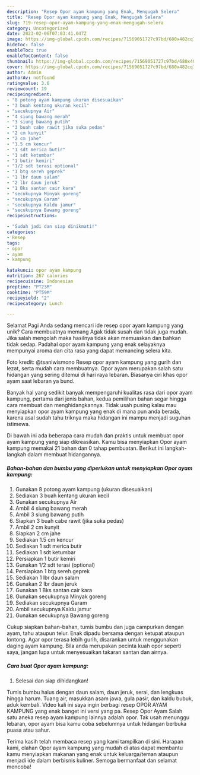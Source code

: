 ```yaml
---
description: "Resep Opor ayam kampung yang Enak, Mengugah Selera"
title: "Resep Opor ayam kampung yang Enak, Mengugah Selera"
slug: 719-resep-opor-ayam-kampung-yang-enak-mengugah-selera
category: Uncategorized
date: 2023-02-06T07:03:41.047Z
image: https://img-global.cpcdn.com/recipes/71569051727c97bd/680x482cq70/opor-ayam-kampung-foto-resep-utama.jpg
hideToc: false
enableToc: true
enableTocContent: false
thumbnail: https://img-global.cpcdn.com/recipes/71569051727c97bd/680x482cq70/opor-ayam-kampung-foto-resep-utama.jpg
cover: https://img-global.cpcdn.com/recipes/71569051727c97bd/680x482cq70/opor-ayam-kampung-foto-resep-utama.jpg
author: Admin
authorAv: notfound
ratingvalue: 3.6
reviewcount: 19
recipeingredient:
- "8 potong ayam kampung ukuran disesuaikan"
- "3 buah kentang ukuran kecil"
- "secukupnya Air"
- "4 siung bawang merah"
- "3 siung bawang putih"
- "3 buah cabe rawit jika suka pedas"
- "2 cm kunyit"
- "2 cm jahe"
- "1.5 cm kencur"
- "1 sdt merica butir"
- "1 sdt ketumbar"
- "1 butir kemiri"
- "1/2 sdt terasi optional"
- "1 btg sereh geprek"
- "1 lbr daun salam"
- "2 lbr daun jeruk"
- "1 Bks santan cair kara"
- "secukupnya Minyak goreng"
- "secukupnya Garam"
- "secukupnya Kaldu jamur"
- "secukupnya Bawang goreng"
recipeinstructions:

- "Sudah jadi dan siap dinikmati!"
categories:
- Resep
tags:
- opor
- ayam
- kampung

katakunci: opor ayam kampung 
nutrition: 267 calories
recipecuisine: Indonesian
preptime: "PT23M"
cooktime: "PT59M"
recipeyield: "2"
recipecategory: Lunch

---
```



Selamat Pagi Anda sedang mencari ide resep opor ayam kampung yang unik? Cara membuatnya memang Agak tidak susah dan tidak juga mudah. Jika salah mengolah maka hasilnya tidak akan memuaskan dan bahkan tidak sedap. Padahal opor ayam kampung yang enak selayaknya mempunyai aroma dan cita rasa yang dapat memancing selera kita.


Foto kredit: @tsaniwismono Resep opor ayam kampung yang gurih dan lezat, serta mudah cara membuatnya. Opor ayam merupakan salah satu hidangan yang sering ditemui di hari raya lebaran. Biasanya ciri khas opor ayam saat lebaran ya bund.

Banyak hal yang sedikit banyak mempengaruhi kualitas rasa dari opor ayam kampung, pertama dari jenis bahan, kedua pemilihan bahan segar hingga cara membuat dan menghidangkannya. Tidak usah pusing kalau mau menyiapkan opor ayam kampung yang enak di mana pun anda berada, karena asal sudah tahu triknya maka hidangan ini mampu menjadi suguhan istimewa.


Di bawah ini ada beberapa cara mudah dan praktis untuk membuat opor ayam kampung yang siap dikreasikan. Kamu bisa menyiapkan Opor ayam kampung memakai 21 bahan dan 0 tahap pembuatan. Berikut ini langkah-langkah dalam membuat hidangannya.

<!--inarticleads1-->

##### Bahan-bahan dan bumbu yang diperlukan untuk menyiapkan Opor ayam kampung:

1. Gunakan 8 potong ayam kampung (ukuran disesuaikan)
1. Sediakan 3 buah kentang ukuran kecil
1. Gunakan secukupnya Air
1. Ambil 4 siung bawang merah
1. Ambil 3 siung bawang putih
1. Siapkan 3 buah cabe rawit (jika suka pedas)
1. Ambil 2 cm kunyit
1. Siapkan 2 cm jahe
1. Sediakan 1.5 cm kencur
1. Sediakan 1 sdt merica butir
1. Sediakan 1 sdt ketumbar
1. Persiapkan 1 butir kemiri
1. Gunakan 1/2 sdt terasi (optional)
1. Persiapkan 1 btg sereh geprek
1. Sediakan 1 lbr daun salam
1. Gunakan 2 lbr daun jeruk
1. Gunakan 1 Bks santan cair kara
1. Gunakan secukupnya Minyak goreng
1. Sediakan secukupnya Garam
1. Ambil secukupnya Kaldu jamur
1. Gunakan secukupnya Bawang goreng


Cukup siapkan bahan-bahan, tumis bumbu dan juga campurkan dengan ayam, tahu ataupun telur. Enak dipadu bersama dengan ketupat ataupun lontong. Agar opor terasa lebih gurih, disarankan untuk menggunakan daging ayam kampung. Bila anda merupakan pecinta kuah opor seperti saya, jangan lupa untuk menyesuaikan takaran santan dan airnya. 

<!--inarticleads2-->

##### Cara buat Opor ayam kampung:


1. Selesai dan siap dihidangkan!

Tumis bumbu halus dengan daun salam, daun jeruk, serai, dan lengkuas hingga harum. Tuang air, masukkan asam jawa, gula pasir, dan kaldu bubuk, aduk kembali. Video kali ini saya ingin berbagi resep OPOR AYAM KAMPUNG yang enak banget ini versi yang pa. Resep Opor Ayam Salah satu aneka resep ayam kampung lainnya adalah opor. Tak usah menunggu lebaran, opor ayam bisa kamu coba sebelumnya untuk hidangan berbuka puasa atau sahur. 

Terima kasih telah membaca resep yang kami tampilkan di sini. Harapan kami, olahan Opor ayam kampung yang mudah di atas dapat membantu kamu menyiapkan makanan yang enak untuk keluarga/teman ataupun menjadi ide dalam berbisnis kuliner. Semoga bermanfaat dan selamat mencoba!
